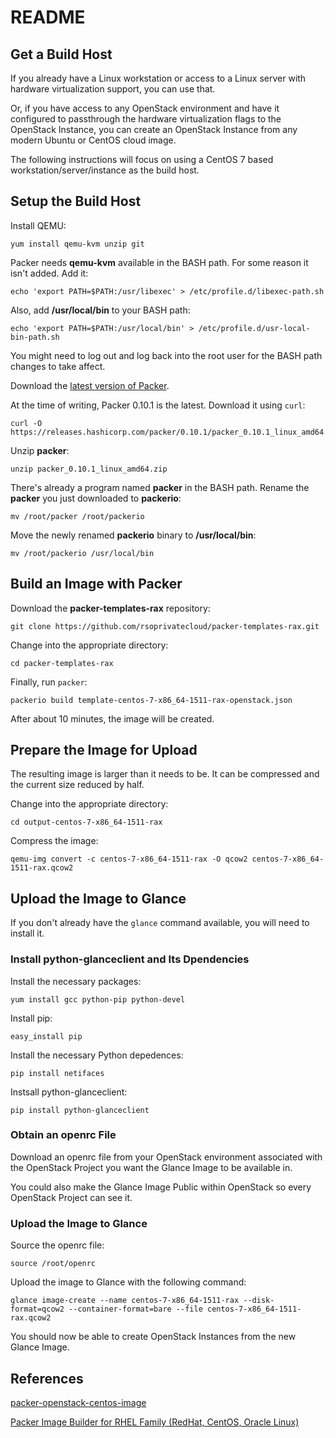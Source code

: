 README
======

Get a Build Host
----------------

If you already have a Linux workstation or access to a Linux server with hardware virtualization support, you can use that.

Or, if you have access to any OpenStack environment and have it configured to passthrough the hardware virtualization flags to the OpenStack Instance, you can create an OpenStack Instance from any modern Ubuntu or CentOS cloud image.

The following instructions will focus on using a CentOS 7 based workstation/server/instance as the build host.

Setup the Build Host
--------------------

Install QEMU:

    yum install qemu-kvm unzip git

Packer needs __qemu-kvm__ available in the BASH path. For some reason it isn't added. Add it:

    echo 'export PATH=$PATH:/usr/libexec' > /etc/profile.d/libexec-path.sh

Also, add __/usr/local/bin__ to your BASH path:

    echo 'export PATH=$PATH:/usr/local/bin' > /etc/profile.d/usr-local-bin-path.sh

You might need to log out and log back into the root user for the BASH path changes to take affect.

Download the [latest version of Packer](https://www.packer.io/downloads.html).

At the time of writing, Packer 0.10.1 is the latest. Download it using `curl`:

    curl -O https://releases.hashicorp.com/packer/0.10.1/packer_0.10.1_linux_amd64.zip

Unzip __packer__:

    unzip packer_0.10.1_linux_amd64.zip

There's already a program named __packer__ in the BASH path. Rename the __packer__ you just downloaded to __packerio__:

    mv /root/packer /root/packerio

Move the newly renamed __packerio__ binary to __/usr/local/bin__:

    mv /root/packerio /usr/local/bin

Build an Image with Packer
--------------------------

Download the __packer-templates-rax__ repository:

    git clone https://github.com/rsoprivatecloud/packer-templates-rax.git

Change into the appropriate directory:

    cd packer-templates-rax

Finally, run `packer`:

    packerio build template-centos-7-x86_64-1511-rax-openstack.json

After about 10 minutes, the image will be created.

Prepare the Image for Upload
----------------------------

The resulting image is larger than it needs to be. It can be compressed and the current size reduced by half.

Change into the appropriate directory:

    cd output-centos-7-x86_64-1511-rax

Compress the image:

    qemu-img convert -c centos-7-x86_64-1511-rax -O qcow2 centos-7-x86_64-1511-rax.qcow2

Upload the Image to Glance
--------------------------

If you don't already have the `glance` command available, you will need to install it.

### Install python-glanceclient and Its Dpendencies

Install the necessary packages:

    yum install gcc python-pip python-devel

Install pip:

    easy_install pip

Install the necessary Python depedences:

    pip install netifaces

Instsall python-glanceclient:

    pip install python-glanceclient

### Obtain an openrc File

Download an openrc file from your OpenStack environment associated with the OpenStack Project you want the Glance Image to be available in.

You could also make the Glance Image Public within OpenStack so every OpenStack Project can see it.

### Upload the Image to Glance

Source the openrc file:

    source /root/openrc

Upload the image to Glance with the following command:

    glance image-create --name centos-7-x86_64-1511-rax --disk-format=qcow2 --container-format=bare --file centos-7-x86_64-1511-rax.qcow2

You should now be able to create OpenStack Instances from the new Glance Image.

References
----------

[packer-openstack-centos-image](https://github.com/jkhelil/packer-openstack-centos-image)

[Packer Image Builder for RHEL Family (RedHat, CentOS, Oracle Linux)](https://github.com/TelekomLabs/packer-rhel)